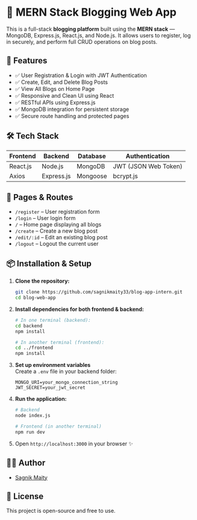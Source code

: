 # 📝 MERN Stack Blogging Web App

This is a full-stack **blogging platform** built using the **MERN stack** — MongoDB, Express.js, React.js, and Node.js. It allows users to register, log in securely, and perform full CRUD operations on blog posts.

## 🚀 Features

- ✅ User Registration & Login with JWT Authentication
- ✅ Create, Edit, and Delete Blog Posts
- ✅ View All Blogs on Home Page
- ✅ Responsive and Clean UI using React
- ✅ RESTful APIs using Express.js
- ✅ MongoDB integration for persistent storage
- ✅ Secure route handling and protected pages

## 🛠️ Tech Stack

| Frontend   | Backend       | Database  | Authentication |
|------------|---------------|-----------|----------------|
| React.js   | Node.js       | MongoDB   | JWT (JSON Web Token) |
| Axios      | Express.js    | Mongoose  | bcrypt.js |

## 📁 Pages & Routes

- `/register` – User registration form  
- `/login` – User login form  
- `/` – Home page displaying all blogs  
- `/create` – Create a new blog post  
- `/edit/:id` – Edit an existing blog post  
- `/logout` – Logout the current user  

## 📦 Installation & Setup

1. **Clone the repository:**
   ```bash
   git clone https://github.com/sagnikmaity33/blog-app-intern.git
   cd blog-web-app
   ```

2. **Install dependencies for both frontend & backend:**

   ```bash
   # In one terminal (backend):
   cd backend
   npm install

   # In another terminal (frontend):
   cd ../frontend
   npm install
   ```

3. **Set up environment variables**  
   Create a `.env` file in your backend folder:

   ```
   MONGO_URI=your_mongo_connection_string
   JWT_SECRET=your_jwt_secret
   ```

4. **Run the application:**
   ```bash
   # Backend
   node index.js

   # Frontend (in another terminal)
   npm run dev
   ```

5. Open `http://localhost:3000` in your browser ✨

## 👨‍💻 Author

- [Sagnik Maity](https://github.com/sagnikmaity33)


## 📌 License

This project is open-source and free to use.
